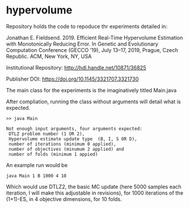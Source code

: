 # hypervolume


Repository holds the code to repoduce thr experiments detailed in:


Jonathan E. Fieldsend. 2019. 
Efficient Real-Time Hypervolume Estimation with Monotonically Reducing Error. 
In Genetic and Evolutionary Computation Conference (GECCO ’19), 
July 13–17, 2019, Prague, Czech Republic. ACM, New York, NY, USA

Institutional Repository: http://hdl.handle.net/10871/36825

Publisher DOI: https://doi.org/10.1145/3321707.3321730

The main class for the experiments is the imaginatively titled Main.java

After compliation, running the class without arguments will detail what is expected.

```
>> java Main

Not enough input arguments, four arguments expected:
 DTLZ problem number (1 OR 2),
 Hypervolume estimate update type  (B, I, S OR D),
 number of iterations (minimum 0 applied),
 number of objectives (minumum 2 applied) and
 number of folds (minimum 1 appied)
```

An example run would be 

```
java Main 1 B 1000 4 10
```

Which would use DTLZ2, the basic MC update (here 5000 samples each iteration, I will make this adjustable in revisions), for 1000 iterations of the (1+1)-ES, in 4 objective dimensions, for 10 folds.
